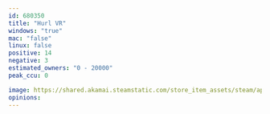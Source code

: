```yaml
---
id: 680350
title: "Hurl VR"
windows: "true"
mac: "false"
linux: false
positive: 14
negative: 3
estimated_owners: "0 - 20000"
peak_ccu: 0

image: https://shared.akamai.steamstatic.com/store_item_assets/steam/apps/680350/header.jpg?t=1665487985
opinions:
---
```

